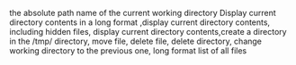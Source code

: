 the absolute path name of the current working directory
Display current directory contents in a long format 
,display current directory contents, including hidden files, display current directory contents,create a directory in the /tmp/ directory, move file, delete file, delete directory, change working directory to the previous one, long format list of all files
